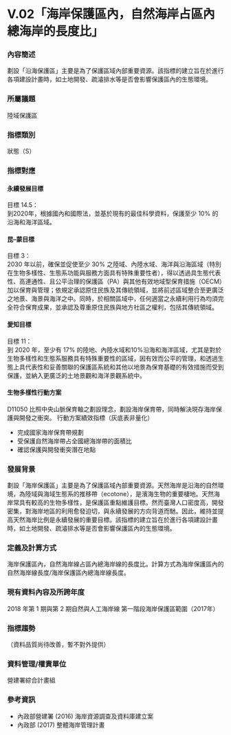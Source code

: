 # V.02「海岸保護區內，自然海岸占區內總海岸的長度比」

<script type="text/javascript" src="http://cdn.mathjax.org/mathjax/latest/MathJax.js?config=TeX-AMS-MML_HTMLorMML"></script>

### 內容簡述
劃設「沿海保護區」主要是為了保護區域內部重要資源。該指標的建立旨在於進行各項建設計畫時，如土地開發、疏濬排水等是否會影響保護區內的生態環境。

### 所屬議題
陸域保護區
### 指標類別
狀態（S）
### 指標對應
#### 永續發展目標
目標 14.5：<br>
到2020年，根據國內和國際法，並基於現有的最佳科學資料，保護至少 10% 的沿海和海洋區域。
#### 昆–蒙目標
目標 3：<br>
2030 年以前，確保並促使至少 30% 之陸域、內陸水域、海洋與沿海區域（特別在生物多樣性、生態系功能與服務方面具有特殊重要性者），得以透過具生態代表性、高連通性、且公平治理的保護區（PA）與其他有效地域型保育措施（OECM）加以保育與管理；依規定承認原住民族及其傳統領域，並將前述區域整合至更廣泛之地景、海景與海洋之中。同時，於相關區域中，任何適當之永續利用行為均須完全符合保育成果，並承認及尊重原住民族與地方社區之權利，包括其傳統領域。
#### 愛知目標
目標 11：<br>
到 2020 年，至少有 17% 的陸地、內陸水域和10%沿海和海洋區域，尤其是對於生物多樣性和生態系服務具有特殊重要性的區域，因有效而公平的管理，和透過生態上具代表性和妥善關聯的保護區系統和其他以地景為保育基礎的有效措施而受到保護，並納入更廣泛的土地景觀和海洋景觀系統中。
#### 生物多樣性行動方案
D11050 比照中央山脈保育軸之劃設理念，劃設海岸保育帶，同時解決現存海岸保護與開發之衝突。
行動方案績效指標（灰底表非量化）
* 完成國家海岸保育帶規劃
* 受保護自然海岸帶占全國總海岸帶的面積比
* 確認保護與開發衝突潛在地點
### 發展背景
劃設「海岸保護區」主要是為了保護區域內部重要資源。天然海岸是沿海的自然環境，為陸域與海域生態系的推移帶（ecotone），是濱海生物的重要棲地。天然海岸常具有較高的生物多樣性，是保護區重點維護目標。然而臺灣人口密度高，開發密集，對海岸地區的利用愈發迫切，與永續發展的方向背道而馳。因此，維持並提高天然海岸比例是永續發展的重要目標。該指標的建立旨在於進行各項建設計畫時，如土地開發、疏濬排水等是否會影響保護區內的生態環境。
### 定義及計算方式
海岸保護區內，自然海岸線占區內總海岸線的長度比。計算方式為海岸保護區內的自然海岸線長度/海岸保護區內總海岸線長度。
### 現有資料內容及所跨年度
2018 年第 1 期與第 2 期自然與人工海岸線
第一階段海岸保護區範圍（2017年）
### 指標趨勢
（資料品質尚待改善，暫不對外提供）
### 資料管理/權責單位
營建署綜合計畫組
### 參考資訊
* 內政部營建署 (2016) 海岸資源調查及資料庫建立案
* 內政部 (2017) 整體海岸管理計畫
